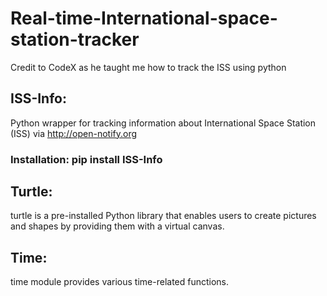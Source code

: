 # Real-time-International-space-station-tracker
Credit to CodeX as he taught me how to track the ISS using python


## ISS-Info:
 Python wrapper for tracking information about International Space Station (ISS) via http://open-notify.org
### Installation: pip install ISS-Info

## Turtle:
 turtle is a pre-installed Python library that enables users to create pictures and shapes by providing them with a virtual canvas.

## Time:
 time module provides various time-related functions.

